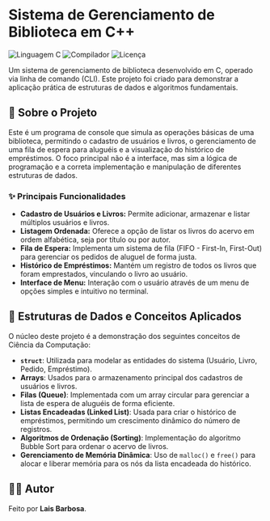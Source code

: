 # Sistema de Gerenciamento de Biblioteca em C++

![Linguagem C](https://img.shields.io/badge/Language-C-blue.svg) ![Compilador](https://img.shields.io/badge/Compiler-GCC-orange.svg) ![Licença](https://img.shields.io/badge/License-MIT-yellow.svg)

Um sistema de gerenciamento de biblioteca desenvolvido em C, operado via linha de comando (CLI). Este projeto foi criado para demonstrar a aplicação prática de estruturas de dados e algoritmos fundamentais.

## 📝 Sobre o Projeto

Este é um programa de console que simula as operações básicas de uma biblioteca, permitindo o cadastro de usuários e livros, o gerenciamento de uma fila de espera para aluguéis e a visualização do histórico de empréstimos. O foco principal não é a interface, mas sim a lógica de programação e a correta implementação e manipulação de diferentes estruturas de dados.

### ✨ Principais Funcionalidades

* **Cadastro de Usuários e Livros:** Permite adicionar, armazenar e listar múltiplos usuários e livros.
* **Listagem Ordenada:** Oferece a opção de listar os livros do acervo em ordem alfabética, seja por título ou por autor.
* **Fila de Espera:** Implementa um sistema de fila (FIFO - First-In, First-Out) para gerenciar os pedidos de aluguel de forma justa.
* **Histórico de Empréstimos:** Mantém um registro de todos os livros que foram emprestados, vinculando o livro ao usuário.
* **Interface de Menu:** Interação com o usuário através de um menu de opções simples e intuitivo no terminal.

## 🧠 Estruturas de Dados e Conceitos Aplicados

O núcleo deste projeto é a demonstração dos seguintes conceitos de Ciência da Computação:

* **`struct`**: Utilizada para modelar as entidades do sistema (Usuário, Livro, Pedido, Empréstimo).
* **Arrays**: Usados para o armazenamento principal dos cadastros de usuários e livros.
* **Filas (Queue)**: Implementada com um array circular para gerenciar a lista de espera de aluguéis de forma eficiente.
* **Listas Encadeadas (Linked List)**: Usada para criar o histórico de empréstimos, permitindo um crescimento dinâmico do número de registros.
* **Algoritmos de Ordenação (Sorting)**: Implementação do algoritmo Bubble Sort para ordenar o acervo de livros.
* **Gerenciamento de Memória Dinâmica**: Uso de `malloc()` e `free()` para alocar e liberar memória para os nós da lista encadeada do histórico.

## 👨‍💻 Autor

Feito por **Lais Barbosa**.

